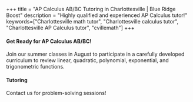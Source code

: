 +++
title = "AP Calculus AB/BC Tutoring in Charlottesville | Blue Ridge Boost"
description = "Highly qualified and experienced AP Calculus tutor!"
keywords=["Charlottesville math tutor", "Charlottesville calculus tutor", "Charlottesville AP Calculus tutor", "cvillemath"]
+++

#### Get Ready for AP Calculus AB/BC! 

Join our summer classes in August to participate in a carefully developed curriculum to review linear, quadratic, polynomial, exponential, and trigonometric functions.

#### Tutoring

Contact us for problem-solving sessions!
